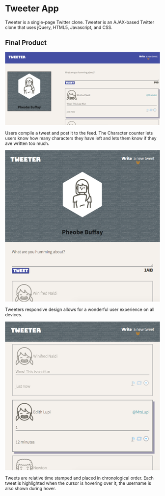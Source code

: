 # Tweeter App

Tweeter is a single-page Twitter clone. Tweeter is an AJAX-based Twitter clone that uses jQuery, HTML5, Javascript, and CSS.


## Final Product

!["Desktop Layout"](https://github.com/dcoughlin12/tweeter/blob/master/docs/desktop-layout.png?raw=true)

Users compile a tweet and post it to the feed. 
The Character counter lets users know how many characters they have left and lets them know if they ave written too much.

!["Tablet Layout"](https://github.com/dcoughlin12/tweeter/blob/master/docs/tablet-layout.png?raw=true)

Tweeters responsive design allows for a wonderful user experience on all devices.

!["Tweet Feed"](https://github.com/dcoughlin12/tweeter/blob/master/docs/Tweet-list.png?raw=true)

Tweets are relative time stamped and placed in chronological order. 
Each tweet is highlighted when the cursor is hovering over it, the username is also shown during hover.	




